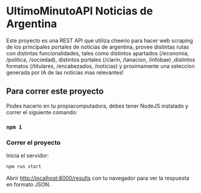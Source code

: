 # UltimoMinutoAPI Noticias de Argentina
Este proyecto es una REST API que utiliza cheerio para hacer web scraping de los principales portales de noticias de argentina, provee distintas rutas con distintas funcionalidades, tales como distintos apartados (/economia, /politica, /sociedad), distintos portales (/clarin, /lanacion, /infobae) ,distintos formatos (/titulares, /encabezados, /noticias) y proximamente una seleccion generada por IA de las noticias mas relevantes!


## Para correr este proyecto

Podes hacerlo en tu propiacomputadora, debes tener NodeJS instalado y correr el siguiente comando:

### `npm i`

### Correr el proyecto

Inicia el servidor:

```bash
npm run start
```

Abrir [http://localhost:8000/results](http://localhost:8000/results) con tu navegador para ver la respuesta en formato JSON.



